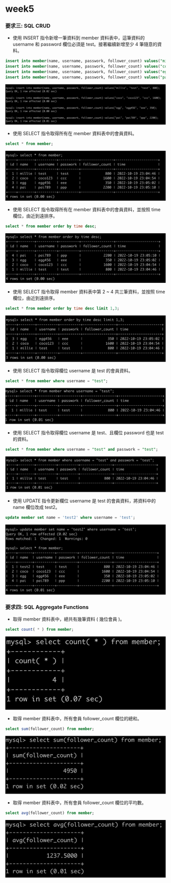 # week5
### 要求三: SQL CRUD
- 使用 INSERT 指令新增一筆資料到 member 資料表中，這筆資料的 username 和 password 欄位必須是 test。接著繼續新增至少 4 筆隨意的資料。
```SQL
insert into member(name, username, passwork, follower_count) values("millie", "test", "test", 800);
insert into member(name, username, passwork, follower_count) values("coco", "coco123", "ccc", 1600);
insert into member(name, username, passwork, follower_count) values("egg", "egg456", "eee", 350);
insert into member(name, username, passwork, follower_count) values("pai", "pai789", "ppp", 2200);
```
![image](https://github.com/MillieYeh/week5/blob/main/image/3-1-add_data.png)

- 使用 SELECT 指令取得所有在 member 資料表中的會員資料。
```SQL
select * from member;
```
![image](https://github.com/MillieYeh/week5/blob/main/image/3-2-member1.png)

- 使用 SELECT 指令取得所有在 member 資料表中的會員資料，並按照 time 欄位，由近到遠排序。
```SQL
select * from member order by time desc;
```
![image](https://github.com/MillieYeh/week5/blob/main/image/3-3-member2.png)

- 使用 SELECT 指令取得 member 資料表中第 2 ~ 4 共三筆資料，並按照 time 欄位，由近到遠排序。
```SQL
select * from member order by time desc limit 1,3;
```
![image](https://github.com/MillieYeh/week5/blob/main/image/3-4-member3.png)

- 使用 SELECT 指令取得欄位 username 是 test 的會員資料。
```SQL
select * from member where username = "test";
```
![image](https://github.com/MillieYeh/week5/blob/main/image/3-5-test1.png)

- 使用 SELECT 指令取得欄位 username 是 test、且欄位 password 也是 test 的資料。
```SQL
select * from member where username = "test" and passwork = "test";
```
![image](https://github.com/MillieYeh/week5/blob/main/image/3-6-test2.png)

- 使用 UPDATE 指令更新欄位 username 是 test 的會員資料，將資料中的 name 欄位改成 test2。
```SQL
update member set name = 'test2' where username = 'test';
```
![image](https://github.com/MillieYeh/week5/blob/main/image/3-7-test3.png)


### 要求四: SQL Aggregate Functions

- 取得 member 資料表中，總共有幾筆資料 ( 幾位會員 )。
```SQL
select count( * ) from member;
```
![image](https://github.com/MillieYeh/week5/blob/main/image/4-1-member.png)

- 取得 member 資料表中，所有會員 follower_count 欄位的總和。
```SQL
select sum(follower_count) from member;
```
![image](https://github.com/MillieYeh/week5/blob/main/image/4-2-sum.png)

- 取得 member 資料表中，所有會員 follower_count 欄位的平均數。
```SQL
select avg(follower_count) from member;
```
![image](https://github.com/MillieYeh/week5/blob/main/image/4-3-avg.png)

